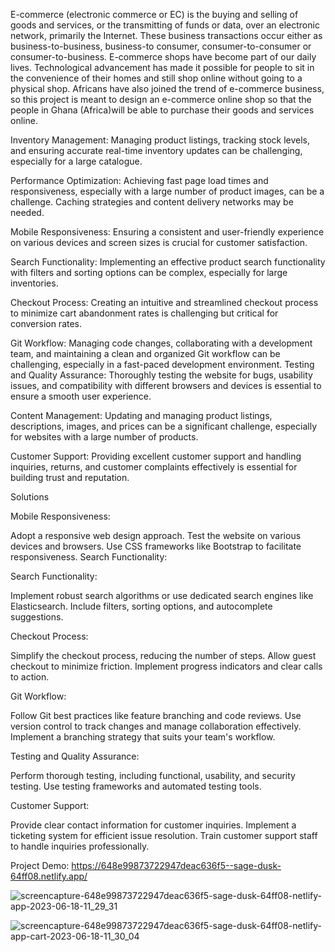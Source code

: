 E-commerce (electronic commerce or EC) is the buying and selling of goods and services, or the transmitting of funds or data, over an electronic network, primarily the Internet. These business transactions occur either as business-to-business, business-to consumer, consumer-to-consumer or consumer-to-business.
E-commerce shops have become part of our daily lives. Technological advancement has
made it possible for people to sit in the convenience of their homes and still shop online
without going to a physical shop. Africans have also joined the trend of e-commerce
business, so this project is meant to design an e-commerce online shop so that the people in Ghana (Africa)will be able to purchase their goods and services online.

Inventory Management: Managing product listings, tracking stock levels, and ensuring accurate real-time inventory updates can be challenging, especially for a large catalogue.

Performance Optimization: Achieving fast page load times and responsiveness, especially with a large number of product images, can be a challenge. Caching strategies and content delivery networks may be needed.

Mobile Responsiveness: Ensuring a consistent and user-friendly experience on various devices and screen sizes is crucial for customer satisfaction.

Search Functionality: Implementing an effective product search functionality with filters and sorting options can be complex, especially for large inventories.

Checkout Process: Creating an intuitive and streamlined checkout process to minimize cart abandonment rates is challenging but critical for conversion rates.

Git Workflow: Managing code changes, collaborating with a development team, and maintaining a clean and organized Git workflow can be challenging, especially in a fast-paced development environment.
Testing and Quality Assurance: Thoroughly testing the website for bugs, usability issues, and compatibility with different browsers and devices is essential to ensure a smooth user experience.

Content Management: Updating and managing product listings, descriptions, images, and prices can be a significant challenge, especially for websites with a large number of products.

Customer Support: Providing excellent customer support and handling inquiries, returns, and customer complaints effectively is essential for building trust and reputation.

Solutions

Mobile Responsiveness:

Adopt a responsive web design approach.
Test the website on various devices and browsers.
Use CSS frameworks like Bootstrap to facilitate responsiveness.
Search Functionality:

Search Functionality:

Implement robust search algorithms or use dedicated search engines like Elasticsearch.
Include filters, sorting options, and autocomplete suggestions.

Checkout Process:

Simplify the checkout process, reducing the number of steps.
Allow guest checkout to minimize friction.
Implement progress indicators and clear calls to action.

Git Workflow:

Follow Git best practices like feature branching and code reviews.
Use version control to track changes and manage collaboration effectively.
Implement a branching strategy that suits your team's workflow.

Testing and Quality Assurance:

Perform thorough testing, including functional, usability, and security testing.
Use testing frameworks and automated testing tools.

Customer Support:

Provide clear contact information for customer inquiries.
Implement a ticketing system for efficient issue resolution.
Train customer support staff to handle inquiries professionally.



Project Demo: https://648e99873722947deac636f5--sage-dusk-64ff08.netlify.app/ 

![screencapture-648e99873722947deac636f5-sage-dusk-64ff08-netlify-app-2023-06-18-11_29_31](https://github.com/sunil9813/Bonik-Ecommerice-Website-in-React/assets/67497228/ddc909b1-385d-4d9b-bbfc-e6481f1ad3f9)


![screencapture-648e99873722947deac636f5-sage-dusk-64ff08-netlify-app-cart-2023-06-18-11_30_04](https://github.com/sunil9813/Bonik-Ecommerice-Website-in-React/assets/67497228/37d04d8f-96fb-4502-8087-58e71519b28a)
